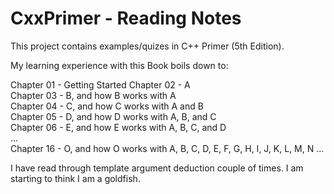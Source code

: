 # CxxPrimer - Reading Notes

This project contains examples/quizes in C++ Primer (5th Edition).

My learning experience with this Book boils down to:

Chapter 01 - Getting Started
Chapter 02 - A  
Chapter 03 - B, and how B works with A  
Chapter 04 - C, and how C works with A and B  
Chapter 05 - D, and how D works with A, B, and C  
Chapter 06 - E, and how E works with A, B, C, and D  
...  
Chapter 16 - O, and how O works with A, B, C, D, E, F, G, H, I, J, K, L, M, N
...  

I have read through template argument deduction couple of times.
I am starting to think I am a goldfish.
